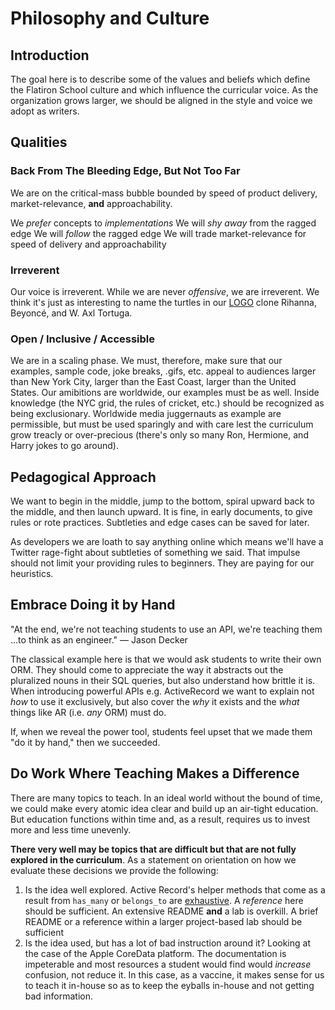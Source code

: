 # Philosophy and Culture

## Introduction

The goal here is to describe some of the values and beliefs which define the
Flatiron School culture and which influence the curricular voice. As the
organization grows larger, we should be aligned in the style and voice we adopt
as writers.

## Qualities

### Back From The Bleeding Edge, But Not Too Far

We are on the critical-mass bubble bounded by speed of product delivery,
market-relevance, **and** approachability.

We _prefer_ concepts to _implementations_
We will _shy away_ from the ragged edge
We will _follow_ the ragged edge
We will trade market-relevance for speed of delivery and approachability

### Irreverent

Our voice is irreverent. While we are never _offensive_, we are irreverent. We
think it's just as interesting to name the turtles in our [LOGO][] clone
Rihanna, Beyonc&eacute;, and W. Axl Tortuga.

### Open / Inclusive / Accessible

We are in a scaling phase. We must, therefore, make sure that our examples,
sample code, joke breaks, .gifs, etc. appeal to audiences larger than New York
City, larger than the East Coast, larger than the United States. Our amibitions
are worldwide, our examples must be as well. Inside knowledge (the NYC grid,
the rules of cricket, etc.) should be recognized as being exclusionary.
Worldwide media juggernauts as example are permissible, but must be used
sparingly and with care lest the curriculum grow treacly or over-precious
(there's only so many Ron, Hermione, and Harry jokes to go around).

## Pedagogical Approach

We want to begin in the middle, jump to the bottom, spiral upward back to
the middle, and then launch upward. It is fine, in early documents, to
give rules or rote practices. Subtleties and edge cases can be saved for later.

As developers we are loath to say anything online which means we'll have a
Twitter rage-fight about subtleties of something we said. That impulse should
not limit your providing rules to beginners. They are paying for our heuristics.

## Embrace Doing it by Hand

"At the end, we're not teaching students to use an API, we're teaching them
...to think as an engineer." &mdash; Jason Decker

The classical example here is that we would ask students to write their own
ORM. They should come to appreciate the way it abstracts out the pluralized
nouns in their SQL queries, but also understand how brittle it is. When
introducing powerful APIs e.g. ActiveRecord we want to explain not _how_ to
use it exclusively, but also cover the _why_ it exists and the _what_ things
like AR (i.e. _any_ ORM) must do.

If, when we reveal the power tool, students feel upset that we made them
"do it by hand," then we succeeded.

## Do Work Where Teaching Makes a Difference

There are many topics to teach. In an ideal world without the bound of time, we
could make every atomic idea clear and build up an air-tight education. But
education functions within time and, as a result, requires us to invest more
and less time unevenly.

**There very well may be topics that are difficult but that are not fully
explored in the curriculum**. As a statement on orientation on how we evaluate
these decisions we provide the following:

1. Is the idea well explored. Active Record's helper methods that come as a
   result from `has_many` or `belongs_to` are [exhaustive][ex]. A _reference_
   here should be sufficient. An extensive README **and** a lab is overkill. A
   brief README or a reference within a larger project-based lab should be
   sufficient
2. Is the idea used, but has a lot of bad instruction around it? Looking at the
   case of the Apple CoreData platform. The documentation is impeterable and
   most resources a student would find would *increase* confusion, not reduce
   it. In this case, as a vaccine, it makes sense for us to teach it in-house
   so as to keep the eyballs in-house and not getting bad information.


[LOGO]: https://en.wikipedia.org/wiki/Logo_(programming_language)
[ex]: http://guides.rubyonrails.org/association_basics.html#detailed-association-reference

